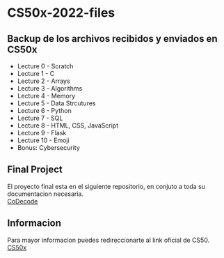 # CS50x-2022-files
## Backup de los archivos recibidos y enviados en CS50x
- Lecture 0 - Scratch
- Lecture 1 - C
- Lecture 2 - Arrays
- Lecture 3 - Algorithms
- Lecture 4 - Memory
- Lecture 5 - Data Strcutures
- Lecture 6 - Python
- Lecture 7 - SQL
- Lecture 8 - HTML, CSS, JavaScript
- Lecture 9 - Flask
- Lecture 10 - Emoji
- Bonus: Cybersecurity

## Final Project
El proyecto final esta en el siguiente repositorio, en conjuto a toda su documentacion necesaria. \
[CoDecode](https://github.com/CainSoulless/CoDecode)


## Informacion
Para mayor informacion puedes redireccionarte al link oficial de CS50. \
[CS50x](https://cs50.harvard.edu/)